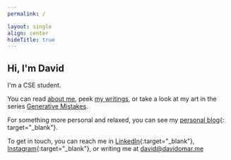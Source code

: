```yaml
---
permalink: /

layout: single
align: center
hideTitle: true
---
```


## Hi, I'm David

I'm a CSE student.

You can read [about me](./about), peek [my writings](./writings), or take a look at my art in the series [Generative Mistakes](./generative-mistakes).

For something more personal and relaxed, you can see my [personal blog](https://blog.davidomar.me){: target="_blank"}.

To get in touch, you can reach me in [LinkedIn](https://www.linkedin.com/in/davidomarfch/){:target="_blank"}, [Instagram](https://www.instagram.com/__dvorff/){:target="_blank"}, or writing me at [david@davidomar.me](mailto:david@davidomar.me)